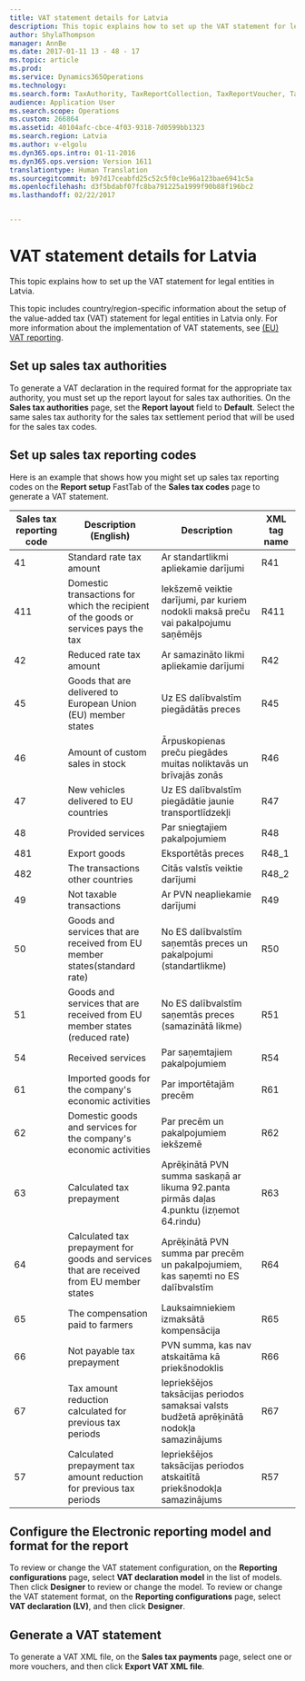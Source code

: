 ```yaml
---
title: VAT statement details for Latvia
description: This topic explains how to set up the VAT statement for legal entities in Latvia.
author: ShylaThompson
manager: AnnBe
ms.date: 2017-01-11 13 - 48 - 17
ms.topic: article
ms.prod: 
ms.service: Dynamics365Operations
ms.technology: 
ms.search.form: TaxAuthority, TaxReportCollection, TaxReportVoucher, TaxTable
audience: Application User
ms.search.scope: Operations
ms.custom: 266864
ms.assetid: 40104afc-cbce-4f03-9318-7d0599bb1323
ms.search.region: Latvia
ms.author: v-elgolu
ms.dyn365.ops.intro: 01-11-2016
ms.dyn365.ops.version: Version 1611
translationtype: Human Translation
ms.sourcegitcommit: b97d17ceabfd25c52c5f0c1e96a123bae6941c5a
ms.openlocfilehash: d3f5bdabf07fc8ba791225a1999f90b88f196bc2
ms.lasthandoff: 02/22/2017


---
```


# <a name="vat-statement-details-for-latvia"></a>VAT statement details for Latvia

This topic explains how to set up the VAT statement for legal entities in Latvia.

This topic includes country/region-specific information about the setup of the value-added tax (VAT) statement for legal entities in Latvia only. For more information about the implementation of VAT statements, see [(EU) VAT reporting](eu-vat-reporting.md).

## <a name="set-up-sales-tax-authorities"></a>Set up sales tax authorities
To generate a VAT declaration in the required format for the appropriate tax authority, you must set up the report layout for sales tax authorities. On the **Sales tax authorities** page, set the **Report layout** field to **Default**. Select the same sales tax authority for the sales tax settlement period that will be used for the sales tax codes.

## <a name="set-up-sales-tax-reporting-codes"></a>Set up sales tax reporting codes
Here is an example that shows how you might set up sales tax reporting codes on the **Report setup** FastTab of the **Sales tax codes** page to generate a VAT statement.

| Sales tax reporting code | Description (English)                                                                    | Description                                                                              | XML tag name |
|--------------------------|------------------------------------------------------------------------------------------|------------------------------------------------------------------------------------------|--------------|
| 41                       | Standard rate tax amount                                                                 | Ar standartlikmi apliekamie darījumi                                                     | R41          |
| 411                      | Domestic transactions for which the recipient of the goods or services pays the tax      | Iekšzemē veiktie darījumi, par kuriem nodokli maksā preču vai pakalpojumu saņēmējs       | R411         |
| 42                       | Reduced rate tax amount                                                                  | Ar samazināto likmi apliekamie darījumi                                                  | R42          |
| 45                       | Goods that are delivered to European Union (EU) member states                            | Uz ES dalībvalstīm piegādātās preces                                                     | R45          |
| 46                       | Amount of custom sales in stock                                                          | Ārpuskopienas preču piegādes muitas noliktavās un brīvajās zonās                         | R46          |
| 47                       | New vehicles delivered to EU countries                                                   | Uz ES dalībvalstīm piegādātie jaunie transportlīdzekļi                                   | R47          |
| 48                       | Provided services                                                                        | Par sniegtajiem pakalpojumiem                                                            | R48          |
| 481                      | Export goods                                                                             | Eksportētās preces                                                                       | R48\_1       |
| 482                      | The transactions other countries                                                         | Citās valstīs veiktie darījumi                                                           | R48\_2       |
| 49                       | Not taxable transactions                                                                 | Ar PVN neapliekamie darījumi                                                             | R49          |
| 50                       | Goods and services that are received from EU member states(standard rate)                | No ES dalībvalstīm saņemtās preces un pakalpojumi (standartlikme)                        | R50          |
| 51                       | Goods and services that are received from EU member states (reduced rate)                | No ES dalībvalstīm saņemtās preces (samazinātā likme)                                    | R51          |
| 54                       | Received services                                                                        | Par saņemtajiem pakalpojumiem                                                            | R54          |
| 61                       | Imported goods for the company's economic activities                                     | Par importētajām precēm                                                                  | R61          |
| 62                       | Domestic goods and services for the company's economic activities                        | Par precēm un pakalpojumiem iekšzemē                                                     | R62          |
| 63                       | Calculated tax prepayment                                                                | Aprēķinātā PVN summa saskaņā ar likuma 92.panta pirmās daļas 4.punktu (izņemot 64.rindu) | R63          |
| 64                       | Calculated tax prepayment for goods and services that are received from EU member states | Aprēķinātā PVN summa par precēm un pakalpojumiem, kas saņemti no ES dalībvalstīm         | R64          |
| 65                       | The compensation paid to farmers                                                         | Lauksaimniekiem izmaksātā kompensācija                                                   | R65          |
| 66                       | Not payable tax prepayment                                                               | PVN summa, kas nav atskaitāma kā priekšnodoklis                                          | R66          |
| 67                       | Tax amount reduction calculated for previous tax periods                                 | Iepriekšējos taksācijas periodos samaksai valsts budžetā aprēķinātā nodokļa samazinājums | R67          |
| 57                       | Calculated prepayment tax amount reduction for previous tax periods                      | Iepriekšējos taksācijas periodos atskaitītā priekšnodokļa samazinājums                   | R57          |

## <a name="configure-the-electronic-reporting-model-and-format-for-the-report"></a>Configure the Electronic reporting model and format for the report
To review or change the VAT statement configuration, on the **Reporting configurations** page, select **VAT declaration model** in the list of models. Then click **Designer** to review or change the model. To review or change the VAT statement format, on the **Reporting configurations** page, select **VAT declaration (LV)**, and then click **Designer**.

## <a name="generate-a-vat-statement"></a>Generate a VAT statement
To generate a VAT XML file, on the **Sales tax payments** page, select one or more vouchers, and then click **Export VAT XML file**.


